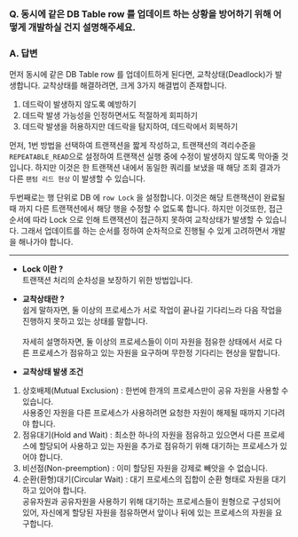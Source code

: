 ### Q. 동시에 같은 DB Table row 를 업데이트 하는 상황을 방어하기 위해 어떻게 개발하실 건지 설명해주세요.

### A. 답변
먼저 동시에 같은 DB Table row 를 업데이트하게 된다면, 교착상태(Deadlock)가 발생합니다. 
교착상태를 해결하려면, 크게 3가지 해결법이 존재합니다. 
1. 데드락이 발생하지 않도록 예방하기
2. 데드락 발생 가능성을 인정하면서도 적절하게 회피하기
3. 데드락 발생을 허용하지만 데드락을 탐지하여, 데드락에서 회복하기


먼저, 1번 방법을 선택하여 트랜잭션을 짧게 작성하고, 트랜잭션의 격리수준을 `REPEATABLE_READ`으로 설정하여 트랜잭션 실행 중에 수정이 발생하지 않도록 막아줄 것입니다. 하지만 이것은 한 트랜잭션 내에서 동일한 쿼리를 보냈을 때 해당 조회 결과가 다른 `팬텀 리드 현상` 이 발생할 수 있습니다. 

두번째로는 행 단위로 DB 에 `row Lock` 을 설정합니다. 이것은 해당 트랜잭션이 완료될 때 까지 다른 트랜잭션에서 해당 행을 수정할 수 없도록 합니다. 하지만 이것또한, 접근 순서에 따라 Lock 으로 인해 트랜잭션이 접근하지 못하여 교착상태가 발생할 수 있습니다. 그래서 업데이트를 하는 순서를 정하여 순차적으로 진행될 수 있게 고려하면서 개발을 해나가야 합니다. 

<hr>

* <strong>Lock 이란 ? </strong> <br>
트랜잭션 처리의 순차성을 보장하기 위한 방법입니다. 


* <strong>교착상태란 ? </strong><br>
쉽게 말하자면, 둘 이상의 프로세스가 서로 작업이 끝나길 기다리느라 다음 작업을 진행하지 못하고 있는 상태를 말합니다. <br><br>
자세히 설명하자면, 둘 이상의 프로세스들이 이미 자원을 점유한 상태에서 서로 다른 프로세스가 점유하고 있는 자원을 요구하며 무한정 기다리는 현상을 말합니다.

* <strong>교착상태 발생 조건</strong> <br>
1. 상호배제(Mutual Exclusion) : 한번에 한개의 프로세스만이 공유 자원을 사용할 수 있습니다.  <br>
사용중인 자원을 다른 프로세스가 사용하려면 요청한 자원이 해제될 때까지 기다려야 합니다. 
2. 점유대기(Hold and Wait) : 최소한 하나의 자원을 점유하고 있으면서 다른 프로세스에 할당되어 사용하고 있는 자원을 추가로 점유하기 위해 대기하는 프로세스가 있어야 합니다. <br>
3. 비선점(Non-preemption) : 이미 할당된 자원을 강제로 빼앗을 수 없습니다. <br>
4. 순환(환형)대기(Circular Wait) : 대기 프로세스의 집합이 순환 형태로 자원을 대기하고 있어야 합니다. <br>
공유자원과 공유자원을 사용하기 위해 대기하는 프로세스들이 원형으로 구성되어 있어, 자신에게 할당된 자원을 점유하면서 앞이나 뒤에 있는 프로세스의 자원을 요구합니다. 
